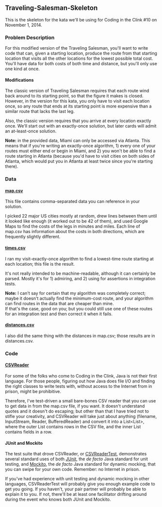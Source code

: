 ## Traveling-Salesman-Skeleton

This is the skeleton for the kata we'll be using for Coding in the 
Clink #10 on November 1, 2014.

### Problem Description

For this modified version of the Traveling Salesman, you'll want to 
write code that can, given a starting location, produce the route from 
that starting location that visits all the other locations for the 
lowest possible total cost. You'll have data for both costs of both 
time and distance, but you'll only use one kind at once.

#### Modifications

The classic version of Traveling Salesman requires that each route wind 
back around to its starting point, so that the figure it makes is 
closed.  However, in the version for this kata, you only have to visit 
each location once, so any route that ends at its starting point is 
more expensive than a similar route that lacks the last leg.

Also, the classic version requires that you arrive at every location 
exactly once.  We'll start out with an exactly-once solution, but later 
cards will admit an at-least-once solution.

**Note:** in the provided data, Miami can only be accessed via Atlanta.
This means that if you're writing an exactly-once algorithm, 1) every 
one of your routes must either end or begin in Miami, and 2) you won't 
be able to find a route starting in Atlanta (because you'd have to 
visit cities on both sides of Atlanta, which would put you in Atlanta 
at least twice since you're starting there).

### Data

#### [map.csv](https://github.com/dnwiebe/Traveling-Salesman-Skeleton/blob/master/src/main/resources/map.csv)

This file contains comma-separated data you can reference in your 
solution.

I picked 22 major US cities mostly at random, drew lines between them 
until it looked like enough (it worked out to be 42 of them), and used 
Google Maps to find the costs of the legs in minutes and miles.  Each 
line of map.csv has information about the costs in both directions, 
which are frequently slightly different.

#### [times.csv](https://github.com/dnwiebe/Traveling-Salesman-Skeleton/blob/master/src/main/resources/times.csv)

I ran my visit-exactly-once algorithm to find a lowest-time route 
starting at each location; this file is the result.

It's not really intended to be machine-readable, although it can 
certainly be parsed.  Mostly it's for 1) admiring, and 2) using
for assertions in integration tests.

**Note:** I can't say for certain that my algorithm was completely 
correct; maybe it doesn't actually find the minimum-cost route, and 
your algorithm can find routes in the data that are cheaper than mine.  
If that's the case, good on you; but you could still use one of these 
routes for an integration test and then correct it when it fails.

#### [distances.csv](https://github.com/dnwiebe/Traveling-Salesman-Skeleton/blob/master/src/main/resources/distances.csv)

I also did the same thing with the distances in map.csv; those results 
are in distances.csv.

### Code

#### [CSVReader](https://github.com/dnwiebe/Traveling-Salesman-Skeleton/blob/master/src/main/java/salesman/util/CSVReader.java)

For some of the folks who come to Coding in the Clink, Java is not 
their first language.  For those people, figuring out how Java does 
file I/O and finding the right classes to write tests with, without 
access to the Internet from in prison, might be prohibitive.

Therefore, I've test-driven a small bare-bones CSV reader that you can 
use to get data in from the map.csv file, if you want.  It doesn't 
understand quotes and it doesn't do escaping; but other than that I 
have tried not to stifle your creativity, and CSVReader will take just 
about anything (filename, InputStream, Reader, BufferedReader) and 
convert it into a List<List<String>>, where the outer List contains 
rows in the CSV file, and the inner List contains fields in a row.

#### JUnit and Mockito

The test suite that drove CSVReader, or
[CSVReaderTest](https://github.com/dnwiebe/Traveling-Salesman-Skeleton/blob/master/src/test/java/salesman/util/CSVReaderTest.java), demonstrates several standard uses of both 
[JUnit](http://junit.org/), the _de facto_ Java standard for unit 
testing, and
[Mockito](https://code.google.com/p/mockito/), the _de facto_
Java standard for dynamic mocking, that you can swipe for your own 
code. Remember: no Internet in prison.

If you've had experience with unit testing and dynamic mocking in
other languages, CSVReaderTest will probably give you enough example
code to get you going.  If you haven't, your pair partner will probably
be able to explain it to you.  If not, there'll be at least one
facilitator drifting around during the event who knows both JUnit and
Mockito.